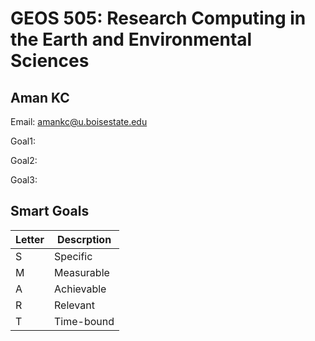 # GEOS 505: Research Computing in the Earth and Environmental Sciences

## Aman KC 

Email: [amankc@u.boisestate.edu](mailto:amankc@u.boisestate.edu)

Goal1:

Goal2:

Goal3:
 
 ## Smart Goals
 | Letter | Descrption |
 |--------|------------|
 | S       | Specific |
 | M | Measurable |
 | A | Achievable |
 | R | Relevant |
 | T | Time-bound |
 
